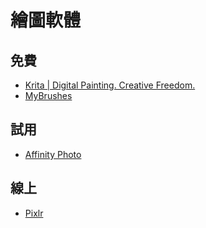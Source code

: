 # 繪圖軟體

## 免費
* [Krita | Digital Painting. Creative Freedom.](https://krita.org/)
* [MyBrushes](http://mybrushes-app.com/drawing-tool/MyBrushes-TR.html)  

## 試用
* [Affinity Photo](https://affinity.serif.com/en-gb/photo/)


## 線上
* [Pixlr](https://pixlr.com/)
